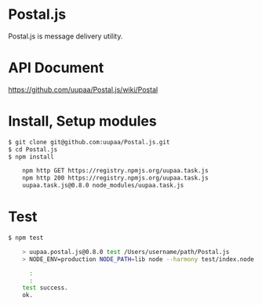 Postal.js
=========

Postal.js is message delivery utility.

# API Document

https://github.com/uupaa/Postal.js/wiki/Postal

# Install, Setup modules

```sh
$ git clone git@github.com:uupaa/Postal.js.git
$ cd Postal.js
$ npm install

    npm http GET https://registry.npmjs.org/uupaa.task.js
    npm http 200 https://registry.npmjs.org/uupaa.task.js
    uupaa.task.js@0.8.0 node_modules/uupaa.task.js
```

# Test

```sh
$ npm test

    > uupaa.postal.js@0.8.0 test /Users/username/path/Postal.js
    > NODE_ENV=production NODE_PATH=lib node --harmony test/index.node.js; open test/index.html

      :
      :
    test success.
    ok.
```
